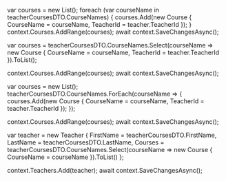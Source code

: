 var courses = new List<Course>();
foreach (var courseName in teacherCoursesDTO.CourseNames)
{
    courses.Add(new Course { CourseName = courseName, TeacherId = teacher.TeacherId });
}
context.Courses.AddRange(courses);
await context.SaveChangesAsync();


var courses = teacherCoursesDTO.CourseNames.Select(courseName => new Course
{
    CourseName = courseName,
    TeacherId = teacher.TeacherId
}).ToList();

context.Courses.AddRange(courses);
await context.SaveChangesAsync();


var courses = new List<Course>();
teacherCoursesDTO.CourseNames.ForEach(courseName =>
{
    courses.Add(new Course { CourseName = courseName, TeacherId = teacher.TeacherId });
});

context.Courses.AddRange(courses);
await context.SaveChangesAsync();


var teacher = new Teacher
{
    FirstName = teacherCoursesDTO.FirstName,
    LastName = teacherCoursesDTO.LastName,
    Courses = teacherCoursesDTO.CourseNames.Select(courseName => new Course { CourseName = courseName }).ToList()
};

context.Teachers.Add(teacher);
await context.SaveChangesAsync();


